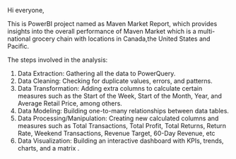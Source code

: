 Hi everyone,

This is PowerBI project named as Maven Market Report, which provides insights into the overall performance of Maven Market which is a multi-national grocery chain with locations in Canada,the United States and Pacific. 

The steps involved in the analysis:
1. Data Extraction: Gathering all the data to PowerQuery.
2. Data Cleaning: Checking for duplicate values, errors, and patterns.
3. Data Transformation: Adding extra columns to calculate certain measures such as the Start of the Week, Start of the Month, Year, and Average Retail Price, among others.
4. Data Modeling: Building one-to-many relationships between data tables.
5. Data Processing/Manipulation: Creating new calculated columns and measures such as Total Transactions, Total Profit, Total Returns, Return Rate, Weekend Transactions, Revenue Target, 60-Day Revenue, etc
6. Data Visualization: Building an interactive dashboard with KPIs, trends, charts, and a matrix .
